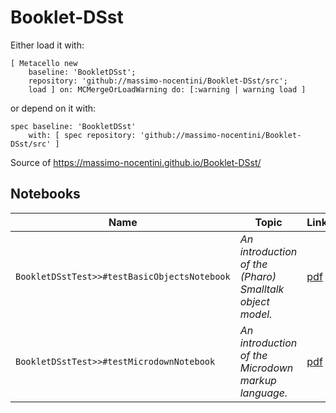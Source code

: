# Booklet-DSst

Either load it with:

```smalltalk
[ Metacello new
    baseline: 'BookletDSst';
    repository: 'github://massimo-nocentini/Booklet-DSst/src';
    load ] on: MCMergeOrLoadWarning do: [:warning | warning load ]
```

or depend on it with:

```smalltalk
spec baseline: 'BookletDSst'
	with: [ spec repository: 'github://massimo-nocentini/Booklet-DSst/src' ]
```


Source of https://massimo-nocentini.github.io/Booklet-DSst/

## Notebooks

|Name|Topic|Link|
|---|---|---|
|`BookletDSstTest>>#testBasicObjectsNotebook`|_An introduction of the (Pharo) Smalltalk object model._|[pdf](https://github.com/massimo-nocentini/Booklet-DSst/raw/master/images/BookletDSstTest-testBasicObjectsNotebook.pdf)|
|`BookletDSstTest>>#testMicrodownNotebook`|_An introduction of the *Microdown* markup language._|[pdf](https://github.com/massimo-nocentini/Booklet-DSst/raw/master/images/BookletDSstTest-testMicrodownNotebook.pdf)|


